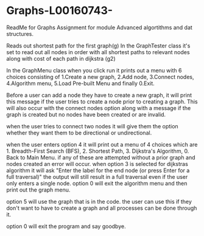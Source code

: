 # Graphs-L00160743-

ReadMe for Graphs Assignment for module Advanced algortithms and dat structures.

Reads out shortest path for the first graph(g)
In the GraphTester class it's set to read out all nodes in order with all shortest paths to relevant nodes along with cost of each path in dijkstra (g2)

In the GraphMenu class when you click run it prints out a menu with 6 choices consisting of 1.Create a new graph, 2.Add node, 3.Connect nodes, 4.Algorithm menu, 5.Load Pre-built Menu and finally 0.Exit.

Before a user can add a node they have to create a new graph, it will print this message if the user tries to create a node prior to creating a graph. This will also occur with the connect nodes option along with a message if the graph is created but no nodes have been created or are invalid.

when the user tries to connect two nodes it will give them the option whether they want them to be directional or undirectional.

when the user enters option 4 it will print out a menu of 4 choices which are 1. Breadth-First Search (BFS), 2. Shortest Path, 3. Dijkstra's Algorithm, 0. Back to Main Menu. if any of these are attempted without a prior graph and nodes created an error will occur.
when option 3 is selected for dijkstras algorithm it will ask "Enter the label for the end node (or press Enter for a full traversal)" the output will still result in a full traversal even if the user only enters a single node.
option 0 will exit the algorithm menu and then print out the graph menu.

option 5 will use the graph that is in the code. the user can use this if they don't want to have to create a graph and all processes can be done through it.

option 0 will exit the program and say goodbye.
